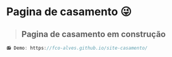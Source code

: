 
# Pagina de casamento 😜

> <h2>Pagina de casamento em construção</h2>
```groovy
📻 Demo: https://fco-alves.github.io/site-casamento/
```
